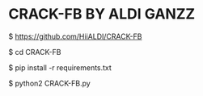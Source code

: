 # CRACK-FB  BY ALDI GANZZ
$ https://github.com/HiiALDI/CRACK-FB

$ cd CRACK-FB

$ pip install -r requirements.txt

$ python2 CRACK-FB.py

 


